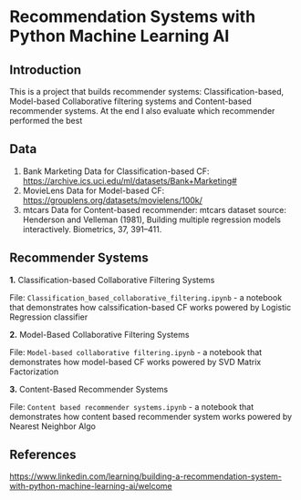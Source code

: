 # Recommendation Systems with Python Machine Learning AI
## Introduction 
This is a project that builds recommender systems: Classification-based, Model-based Collaborative filtering systems and Content-based recommender systems. At the end I also evaluate which recommender performed the best

## Data
1. Bank Marketing Data for Classification-based CF: https://archive.ics.uci.edu/ml/datasets/Bank+Marketing#
2. MovieLens Data for Model-based CF:  https://grouplens.org/datasets/movielens/100k/
3. mtcars Data for Content-based recommender: mtcars dataset source: Henderson and Velleman (1981), Building multiple regression models interactively. Biometrics, 37, 391–411.

## Recommender Systems
**1.**  Classification-based Collaborative Filtering Systems  

File: <code>Classification_based_collaborative_filtering.ipynb</code> - a notebook that demonstrates how calssification-based CF works powered by Logistic Regression classifier   

**2.**  Model-Based Collaborative Filtering Systems  

File: <code>Model-based collaborative filtering.ipynb</code> - a notebook that demonstrates how model-based CF works powered by SVD Matrix Factorization 

**3.**  Content-Based Recommender Systems  

File: <code>Content based recommender systems.ipynb</code> - a notebook that demonstrates how content based recommender system works powered by Nearest Neighbor Algo  

## References 
https://www.linkedin.com/learning/building-a-recommendation-system-with-python-machine-learning-ai/welcome

